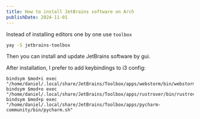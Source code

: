 ```yaml
---
title: How to install JetBrains software on Arch
publishDate: 2024-11-01
---
```


Instead of installing editors one by one use `toolbox`

```bash
yay -S jetbrains-toolbox
```

Then you can install and update JetBrains software by gui.

After installation, I prefer to add keybindings to i3 config:

```
bindsym $mod+i exec "/home/daniel/.local/share/JetBrains/Toolbox/apps/webstorm/bin/webstorm.sh"
bindsym $mod+o exec "/home/daniel/.local/share/JetBrains/Toolbox/apps/rustrover/bin/rustrover.sh"
bindsym $mod+p exec "/home/daniel/.local/share/JetBrains/Toolbox/apps/pycharm-community/bin/pycharm.sh"
```